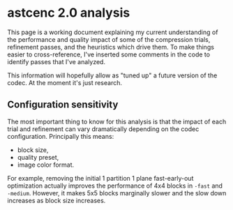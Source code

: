 # astcenc 2.0 analysis

This page is a working document explaining my current understanding of the
performance and quality impact of some of the compression trials, refinement
passes, and the heuristics which drive them. To make things easier to
cross-reference, I've inserted some comments in the code to identify passes
that I've analyzed.

This information will hopefully allow as "tuned up" a future version of the
codec. At the moment it's just research.

## Configuration sensitivity

The most important thing to know for this analysis is that the impact of each
trial and refinement can vary dramatically depending on the codec
configuration. Principally this means:

* block size,
* quality preset,
* image color format.

For example, removing the initial 1 partition 1 plane fast-early-out
optimization actually improves the performance of 4x4 blocks in `-fast` and
`-medium`. However, it makes 5x5 blocks marginally slower and the slow down
increases as block size increases.

